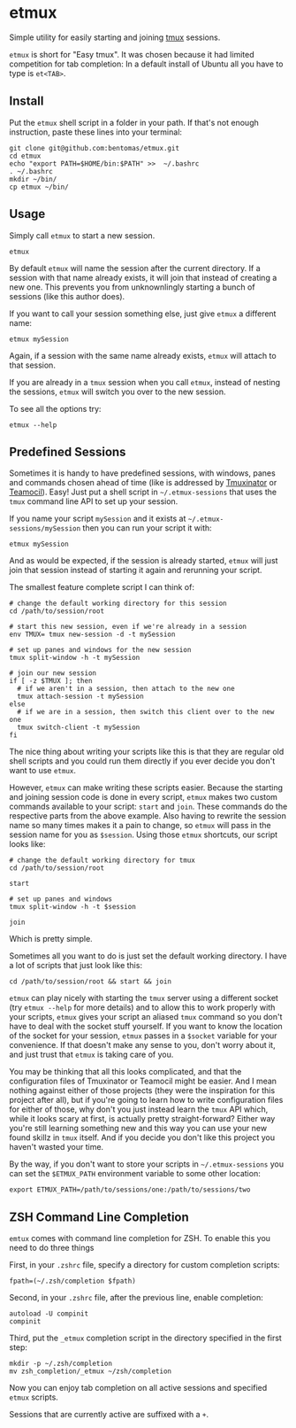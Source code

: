 # etmux

Simple utility for easily starting and joining [tmux] sessions.

`etmux` is short for "Easy tmux".  It was chosen because it had limited
competition for tab completion: In a default install of Ubuntu all you have to
type is `et<TAB>`.

## Install

Put the `etmux` shell script in a folder in your path.  If that's not enough
instruction, paste these lines into your terminal:

    git clone git@github.com:bentomas/etmux.git
    cd etmux
    echo "export PATH=$HOME/bin:$PATH" >>  ~/.bashrc
    . ~/.bashrc
    mkdir ~/bin/
    cp etmux ~/bin/

## Usage

Simply call `etmux` to start a new session.

    etmux

By default `etmux` will name the session after the current directory. If a session
with that name already exists, it will join that instead of creating a new
one.  This prevents you from unknownlingly starting a bunch of sessions
(like this author does).

If you want to call your session something else, just give `etmux` a different name:

    etmux mySession

Again, if a session with the same name already exists, `etmux` will attach to
that session.

If you are already in a `tmux` session when you call `etmux`, instead of nesting
the sessions, `etmux` will switch you over to the new session.

To see all the options try:

    etmux --help

## Predefined Sessions

Sometimes it is handy to have predefined sessions, with windows, panes and
commands chosen ahead of time (like is addressed by [Tmuxinator] or [Teamocil]).
Easy! Just put a shell script in `~/.etmux-sessions` that uses the `tmux` command
line API to set up your session.

If you name your script `mySession` and it exists at `~/.etmux-sessions/mySession`
then you can run your script it with:

    etmux mySession

And as would be expected, if the session is already started, `etmux` will just
join that session instead of starting it again and rerunning your script.

The smallest feature complete script I can think of:

    # change the default working directory for this session
    cd /path/to/session/root

    # start this new session, even if we're already in a session
    env TMUX= tmux new-session -d -t mySession

    # set up panes and windows for the new session
    tmux split-window -h -t mySession

    # join our new session
    if [ -z $TMUX ]; then
      # if we aren't in a session, then attach to the new one
      tmux attach-session -t mySession
    else
      # if we are in a session, then switch this client over to the new one
      tmux switch-client -t mySession
    fi

The nice thing about writing your scripts like this is that they are regular old
shell scripts and you could run them directly if you ever decide you don't want
to use `etmux`.

However, `etmux` can make writing these scripts easier. Because the starting and
joining session code is done in every script, `etmux` makes two custom commands
available to your script: `start` and `join`. These commands do the respective
parts from the above example. Also having to rewrite the session name so many
times makes it a pain to change, so `etmux` will pass in the session name for you
as `$session`.  Using those `etmux` shortcuts, our script looks like:

    # change the default working directory for tmux
    cd /path/to/session/root

    start

    # set up panes and windows
    tmux split-window -h -t $session

    join

Which is pretty simple.

Sometimes all you want to do is just set the default working directory. I have a
lot of scripts that just look like this:

    cd /path/to/session/root && start && join

`etmux` can play nicely with starting the `tmux` server using a different socket
(try `etmux --help` for more details) and to allow this to work properly with your
scripts, `etmux` gives your script an aliased `tmux` command so you don't have to
deal with the socket stuff yourself. If you want to know the location of the
socket for your session, `etmux` passes in a `$socket` variable for your convenience.
If that doesn't make any sense to you, don't worry about it, and just trust that
`etmux` is taking care of you.

You may be thinking that all this looks complicated, and that the configuration
files of Tmuxinator or Teamocil might be easier.  And I mean nothing against
either of those projects (they were the inspiration for this project after all),
but if you're going to learn how to write configuration files for either of
those, why don't you just instead learn the `tmux` API which, while it looks
scary at first, is actually pretty straight-forward?  Either way you're still
learning something new and this way you can use your new found skillz in `tmux`
itself. And if you decide you don't like this project you haven't wasted your
time.

By the way, if you don't want to store your scripts in `~/.etmux-sessions` you
can set the `$ETMUX_PATH` environment variable to some other location:

    export ETMUX_PATH=/path/to/sessions/one:/path/to/sessions/two

## ZSH Command Line Completion

`emtux` comes with command line completion for ZSH.  To enable this you need to
do three things

First, in your `.zshrc` file, specify a directory for custom completion scripts:

    fpath=(~/.zsh/completion $fpath)

Second, in your `.zshrc` file, after the previous line, enable completion:

    autoload -U compinit
    compinit

Third, put the `_etmux` completion script in the directory specified in the
first step:

    mkdir -p ~/.zsh/completion
    mv zsh_completion/_etmux ~/zsh/completion

Now you can enjoy tab completion on all active sessions and specified
`etmux` scripts.

Sessions that are currently active are suffixed with a `+`.

[tmux]: http://tmux.sourceforge.net/
[Tmuxinator]: https://github.com/aziz/tmuxinator
[Teamocil]: https://github.com/remiprev/teamocil

